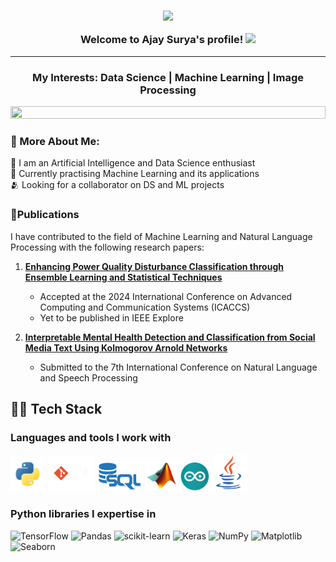 <h3 align="center">

![](https://capsule-render.vercel.app/api?type=waving&color=gradient&height=100&section=header)


  Welcome to Ajay Surya's profile!
  <img src="https://media.giphy.com/media/hvRJCLFzcasrR4ia7z/giphy.gif" width="28">
</h3>

---

<h3 align="center">My Interests: Data Science | Machine Learning | Image Processing</h3>
<img src="https://i.imgur.com/dBaSKWF.gif" height="20" width="100%">

 ### 🧐 More About Me:
<div align = "left">
  👀 I am an Artificial Intelligence and Data Science enthusiast<br>
  🤖 Currently practising Machine Learning and its applications<br>
  🫂 Looking for a collaborator on DS and ML projects<br> 

### 📖Publications

I have contributed to the field of Machine Learning and Natural Language Processing with the following research papers:

1. **[Enhancing Power Quality Disturbance Classification through Ensemble Learning and Statistical Techniques](https://drive.google.com/file/d/1hQNasWYH6eC7REM6c_jhLCtvVeb2SHmz/view?usp=sharing)**  
   - Accepted at the 2024 International Conference on Advanced Computing and Communication Systems (ICACCS)  
   - Yet to be published in IEEE Explore

2. **[Interpretable Mental Health Detection and Classification from Social Media Text Using Kolmogorov Arnold Networks](https://drive.google.com/file/d/1tJ2vtALJktQuCa37XmU-XHjOP7up-H6m/view?usp=sharing)**  
   - Submitted to the 7th International Conference on Natural Language and Speech Processing

## 👩‍💻 Tech Stack
### Languages and tools I work with
<div>
<img height="55" alt="python" src="https://raw.githubusercontent.com/github/explore/80688e429a7d4ef2fca1e82350fe8e3517d3494d/topics/python/python.png">
<img width="75" alt="git" src="./images/git-removebg-preview.png">
<img height="48" alt="sql" src="./images/sql2-compressed-1-removebg-preview.png">
<img height="48" alt="matlab" src="./images/Matlab1-removebg-preview-removebg-preview.png">
<img height="48" alt="arduino" src="https://raw.githubusercontent.com/github/explore/80688e429a7d4ef2fca1e82350fe8e3517d3494d/topics/arduino/arduino.png"> 
<img height="60" alt="Java" src="./images/pnghut_java-programmer-computer-programming-logo-language.png">
</div>

### Python libraries I expertise in
![TensorFlow](https://img.shields.io/badge/TensorFlow-%23FF6F00.svg?style=for-the-badge&logo=TensorFlow&logoColor=white)
![Pandas](https://img.shields.io/badge/pandas-%23150458.svg?style=for-the-badge&logo=pandas&logoColor=white)
![scikit-learn](https://img.shields.io/badge/scikit--learn-%23F7931E.svg?style=for-the-badge&logo=scikit-learn&logoColor=white)
![Keras](https://img.shields.io/badge/Keras-%23D00000.svg?style=for-the-badge&logo=Keras&logoColor=white)
![NumPy](https://img.shields.io/badge/numpy-%23013243.svg?style=for-the-badge&logo=numpy&logoColor=white)
![Matplotlib](https://img.shields.io/badge/matplotlib-orange.svg?style=for-the-badge&logo=matplotlib&logoColor=white)
![Seaborn](https://img.shields.io/badge/Seaborn-red.svg?style=for-the-badge&logo=Seaborn&logoColor=white)



